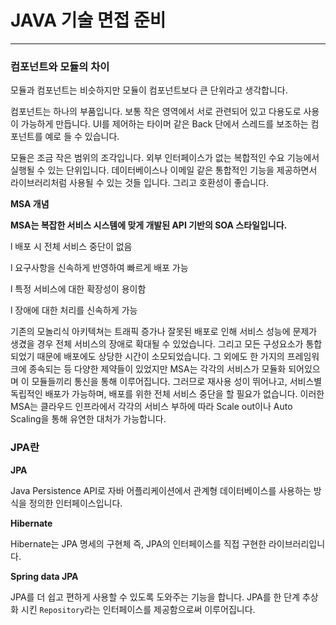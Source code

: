# JAVA 기술 면접 준비

---

### 컴포넌트와 모듈의 차이

모듈과 컴포넌트는 비슷하지만 모듈이 컴포넌트보다 큰 단위라고 생각합니다.

컴포넌트는 하나의 부품입니다. 보통 작은 영역에서 서로 관련되어 있고 다용도로 사용이 가능하게 만듭니다. UI를 제어하는 타이머 같은 Back 단에서 스레드를 보조하는 컴포넌트를 예로 들 수 있습니다.

모듈은 조금 작은 범위의 조각입니다. 외부 인터페이스가 없는 복합적인 수요 기능에서 실행될 수 있는 단위입니다. 데이터베이스나 이메일 같은 통합적인 기능을 제공하면서 라이브러리처럼 사용될 수 있는 것들 입니다. 그리고 호환성이 좋습니다.



**MSA 개념**

**MSA는 복잡한 서비스 시스템에 맞게 개발된 API 기반의 SOA 스타일입니다.**

l 배포 시 전체 서비스 중단이 없음

l 요구사항을 신속하게 반영하여 빠르게 배포 가능

l 특정 서비스에 대한 확장성이 용이함

l 장애에 대한 처리를 신속하게 가능

기존의 모놀리식 아키텍쳐는 트래픽 증가나 잘못된 배포로 인해 서비스 성능에 문제가 생겼을 경우 전체 서비스의 장애로 확대될 수 있었습니다. 그리고 모든 구성요소가 통합되었기 때문에 배포에도 상당한 시간이 소모되었습니다. 그 외에도 한 가지의 프레임워크에 종속되는 등 다양한 제약들이 있었지만 MSA는 각각의 서비스가 모듈화 되어있으며 이 모듈들끼리 통신을 통해 이루어집니다. 그러므로 재사용 성이 뛰어나고, 서비스별 독립적인 배포가 가능하며, 배포를 위한 전체 서비스 중단을 할 필요가 없습니다. 이러한 MSA는 클라우드 인프라에서 각각의 서비스 부하에 따라 Scale out이나 Auto Scaling을 통해 유연한 대처가 가능합니다.





### JPA란

**JPA**

 Java Persistence API로 자바 어플리케이션에서 관계형 데이터베이스를 사용하는 방식을 정의한 인터페이스입니다.

**Hibernate**

Hibernate는 JPA 명세의 구현체 즉, JPA의 인터페이스를 직접 구현한 라이브러리입니다.

**Spring data JPA**

JPA를 더 쉽고 편하게 사용할 수 있도록 도와주는 기능을 합니다. JPA를 한 단계 추상화 시킨 `Repository`라는 인터페이스를 제공함으로써 이루어집니다.